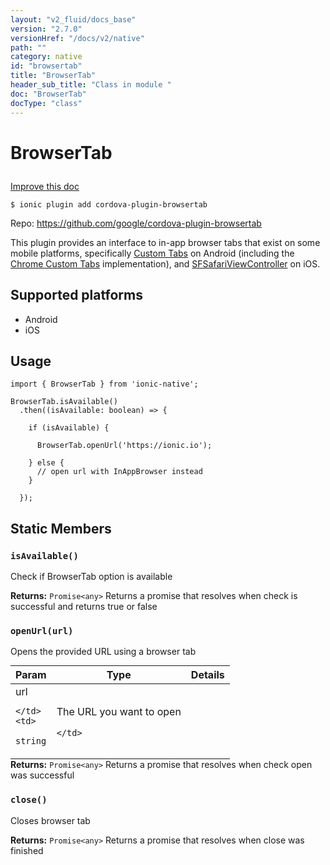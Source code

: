 ```yaml
---
layout: "v2_fluid/docs_base"
version: "2.7.0"
versionHref: "/docs/v2/native"
path: ""
category: native
id: "browsertab"
title: "BrowserTab"
header_sub_title: "Class in module "
doc: "BrowserTab"
docType: "class"
---
```








<h1 class="api-title">
  
  BrowserTab
  

  

  </h1>

<a class="improve-v2-docs" href="http://github.com/driftyco/ionic-native/edit/master/src/plugins/browser-tab.ts#L0">
  Improve this doc
</a>



<!-- decorators -->





<pre><code>$ ionic plugin add cordova-plugin-browsertab</code></pre>
<p>Repo:
  <a href="https://github.com/google/cordova-plugin-browsertab">
    https://github.com/google/cordova-plugin-browsertab
  </a>
</p>

<!-- description -->

<p>This plugin provides an interface to in-app browser tabs that exist on some mobile platforms, specifically <a href="http://developer.android.com/tools/support-library/features.html#custom-tabs">Custom Tabs</a> on Android (including the <a href="https://developer.chrome.com/multidevice/android/customtabs">Chrome Custom Tabs</a> implementation), and <a href="https://developer.apple.com/library/ios/documentation/SafariServices/Reference/SFSafariViewController_Ref/">SFSafariViewController</a> on iOS.</p>


<!-- @platforms tag -->
<h2>Supported platforms</h2>

<ul>
  <li>Android</li><li>iOS</li>
</ul>

<!-- @platforms tag end -->


<!-- if doc.decorators -->

<!-- @usage tag -->

<h2>Usage</h2>

<pre><code>import { BrowserTab } from &#39;ionic-native&#39;;

BrowserTab.isAvailable()
  .then((isAvailable: boolean) =&gt; {

    if (isAvailable) {

      BrowserTab.openUrl(&#39;https://ionic.io&#39;);

    } else {
      // open url with InAppBrowser instead
    }

  });
</code></pre>




<!-- @property tags -->


<h2>Static Members</h2>

<div id="isAvailable"></div>
<h3><code>isAvailable()</code>
  
</h3>


Check if BrowserTab option is available






<div class="return-value" markdown="1">
  <i class="icon ion-arrow-return-left"></i>
  <b>Returns:</b> 
<code>Promise&lt;any&gt;</code> Returns a promise that resolves when check is successful and returns true or false
</div>



<div id="openUrl"></div>
<h3><code>openUrl(url)</code>
  
</h3>


Opens the provided URL using a browser tab


<table class="table param-table" style="margin:0;">
  <thead>
  <tr>
    <th>Param</th>
    <th>Type</th>
    <th>Details</th>
  </tr>
  </thead>
  <tbody>
  
  <tr>
    <td>
      url
      
      
    </td>
    <td>
      
<code>string</code>
    </td>
    <td>
      <p>The URL you want to open</p>

      
    </td>
  </tr>
  
  </tbody>
</table>





<div class="return-value" markdown="1">
  <i class="icon ion-arrow-return-left"></i>
  <b>Returns:</b> 
<code>Promise&lt;any&gt;</code> Returns a promise that resolves when check open was successful
</div>



<div id="close"></div>
<h3><code>close()</code>
  
</h3>


Closes browser tab






<div class="return-value" markdown="1">
  <i class="icon ion-arrow-return-left"></i>
  <b>Returns:</b> 
<code>Promise&lt;any&gt;</code> Returns a promise that resolves when close was finished
</div>




<!-- methods on the class -->



<!-- other classes -->

<!-- end other classes -->

<!-- interfaces -->

<!-- end interfaces -->

<!-- related link --><!-- end content block -->


<!-- end body block -->

